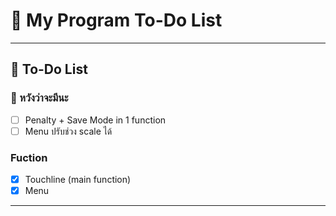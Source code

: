 # 📝 My Program To-Do List

---

## 📌 To-Do List

### 🔨 หวังว่าจะมีนะ
- [ ] Penalty + Save Mode in 1 function
- [ ] Menu ปรับช่วง scale ได้

### Fuction
- [x] Touchline (main function)
- [x] Menu

---
